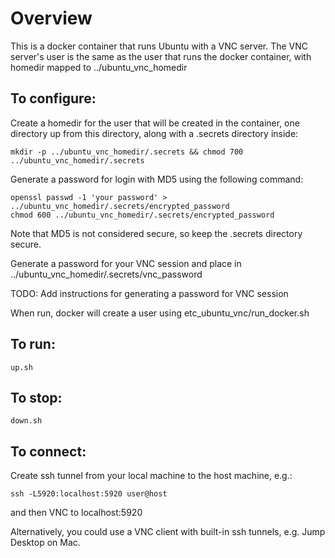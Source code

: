 # Overview

This is a docker container that runs Ubuntu with a VNC server.  The VNC server's user is the same as the user that runs the docker container, with homedir mapped to ../ubuntu_vnc_homedir

## To configure:

Create a homedir for the user that will be created in the container, one directory up from this directory, along with a .secrets directory inside:

    mkdir -p ../ubuntu_vnc_homedir/.secrets && chmod 700 ../ubuntu_vnc_homedir/.secrets

Generate a password for login with MD5 using the following command:

    openssl passwd -1 'your password' > ../ubuntu_vnc_homedir/.secrets/encrypted_password
    chmod 600 ../ubuntu_vnc_homedir/.secrets/encrypted_password

Note that MD5 is not considered secure, so keep the .secrets directory secure.

Generate a password for your VNC session and place in ../ubuntu_vnc_homedir/.secrets/vnc_password

TODO: Add instructions for generating a password for VNC session

When run, docker will create a user using etc_ubuntu_vnc/run_docker.sh

## To run:

    up.sh

## To stop:
    
    down.sh

## To connect:

Create ssh tunnel from your local machine to the host machine, e.g.:

    ssh -L5920:localhost:5920 user@host

and then VNC to localhost:5920

Alternatively, you could use a VNC client with built-in ssh tunnels, e.g. Jump Desktop on Mac.

